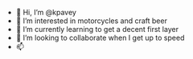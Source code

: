 - 👋 Hi, I’m @kpavey
- 👀 I’m interested in motorcycles and craft beer
- 🌱 I’m currently learning to get a decent first layer
- 💞️ I’m looking to collaborate when I get up to speed
- 📫 

<!---
kpavey/kpavey is a ✨ special ✨ repository because its `README.md` (this file) appears on your GitHub profile.
You can click the Preview link to take a look at your changes.
--->
